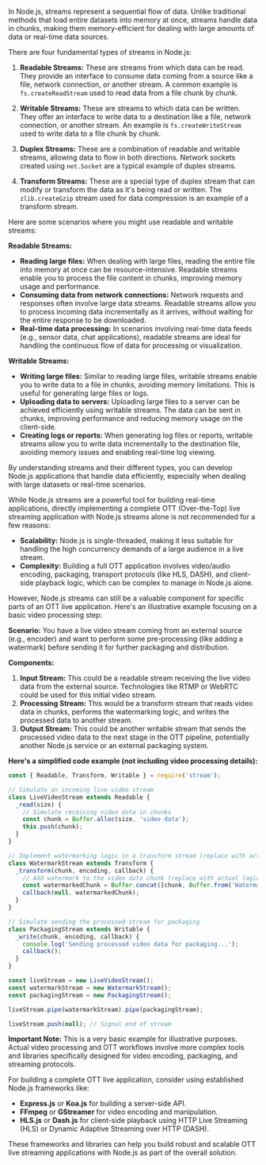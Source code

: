 In Node.js, streams represent a sequential flow of data. Unlike traditional methods that load entire datasets into memory at once, streams handle data in chunks, making them memory-efficient for dealing with large amounts of data or real-time data sources.

There are four fundamental types of streams in Node.js:

1. **Readable Streams:** These are streams from which data can be read. They provide an interface to consume data coming from a source like a file, network connection, or another stream.  A common example is `fs.createReadStream` used to read data from a file chunk by chunk.

2. **Writable Streams:** These are streams to which data can be written. They offer an interface to write data to a destination like a file, network connection, or another stream. An example is `fs.createWriteStream` used to write data to a file chunk by chunk.

3. **Duplex Streams:** These are a combination of readable and writable streams, allowing data to flow in both directions. Network sockets created using `net.Socket` are a typical example of duplex streams.

4. **Transform Streams:** These are a special type of duplex stream that can modify or transform the data as it's being read or written. The `zlib.createGzip` stream used for data compression is an example of a transform stream.

Here are some scenarios where you might use readable and writable streams:

**Readable Streams:**

* **Reading large files:** When dealing with large files, reading the entire file into memory at once can be resource-intensive. Readable streams enable you to process the file content in chunks, improving memory usage and performance.
* **Consuming data from network connections:** Network requests and responses often involve large data streams. Readable streams allow you to process incoming data incrementally as it arrives, without waiting for the entire response to be downloaded.
* **Real-time data processing:** In scenarios involving real-time data feeds (e.g., sensor data, chat applications), readable streams are ideal for handling the continuous flow of data for processing or visualization.

**Writable Streams:**

* **Writing large files:** Similar to reading large files, writable streams enable you to write data to a file in chunks, avoiding memory limitations. This is useful for generating large files or logs.
* **Uploading data to servers:** Uploading large files to a server can be achieved efficiently using writable streams. The data can be sent in chunks, improving performance and reducing memory usage on the client-side.
* **Creating logs or reports:** When generating log files or reports, writable streams allow you to write data incrementally to the destination file, avoiding memory issues and enabling real-time log viewing.

By understanding streams and their different types, you can develop Node.js applications that handle data efficiently, especially when dealing with large datasets or real-time scenarios.


While Node.js streams are a powerful tool for building real-time applications, directly implementing a complete OTT (Over-the-Top) live streaming application with Node.js streams alone is not recommended for a few reasons:

* **Scalability:** Node.js is single-threaded, making it less suitable for handling the high concurrency demands of a large audience in a live stream.
* **Complexity:** Building a full OTT application involves video/audio encoding, packaging, transport protocols (like HLS, DASH), and client-side playback logic, which can be complex to manage in Node.js alone.

However, Node.js streams can still be a valuable component for specific parts of an OTT live application. Here's an illustrative example focusing on a basic video processing step:

**Scenario:** You have a live video stream coming from an external source (e.g., encoder) and want to perform some pre-processing (like adding a watermark) before sending it for further packaging and distribution.

**Components:**

1. **Input Stream:** This could be a readable stream receiving the live video data from the external source. Technologies like RTMP or WebRTC could be used for this initial video stream.
2. **Processing Stream:** This would be a transform stream that reads video data in chunks, performs the watermarking logic, and writes the processed data to another stream.
3. **Output Stream:** This could be another writable stream that sends the processed video data to the next stage in the OTT pipeline, potentially another Node.js service or an external packaging system.

**Here's a simplified code example (not including video processing details):**

```javascript
const { Readable, Transform, Writable } = require('stream');

// Simulate an incoming live video stream
class LiveVideoStream extends Readable {
  _read(size) {
    // Simulate receiving video data in chunks
    const chunk = Buffer.alloc(size, 'video data');
    this.push(chunk);
  }
}

// Implement watermarking logic in a transform stream (replace with actual processing)
class WatermarkStream extends Transform {
  _transform(chunk, encoding, callback) {
    // Add watermark to the video data chunk (replace with actual logic)
    const watermarkedChunk = Buffer.concat([chunk, Buffer.from('Watermark')]);
    callback(null, watermarkedChunk);
  }
}

// Simulate sending the processed stream for packaging
class PackagingStream extends Writable {
  _write(chunk, encoding, callback) {
    console.log('Sending processed video data for packaging...');
    callback();
  }
}

const liveStream = new LiveVideoStream();
const watermarkStream = new WatermarkStream();
const packagingStream = new PackagingStream();

liveStream.pipe(watermarkStream).pipe(packagingStream);

liveStream.push(null); // Signal end of stream
```

**Important Note:** This is a very basic example for illustrative purposes. Actual video processing and OTT workflows involve more complex tools and libraries specifically designed for video encoding, packaging, and streaming protocols.

For building a complete OTT live application, consider using established Node.js frameworks like:

* **Express.js** or **Koa.js** for building a server-side API.
* **FFmpeg** or **GStreamer** for video encoding and manipulation.
* **HLS.js** or **Dash.js** for client-side playback using HTTP Live Streaming (HLS) or Dynamic Adaptive Streaming over HTTP (DASH).

These frameworks and libraries can help you build robust and scalable OTT live streaming applications with Node.js as part of the overall solution. 